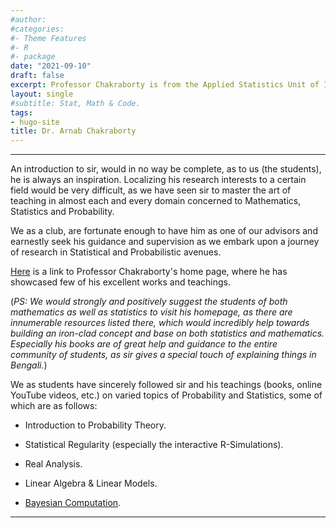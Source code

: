 ```yaml
---
#author:
#categories:
#- Theme Features
#- R
#- package
date: "2021-09-10"
draft: false
excerpt: Professor Chakraborty is from the Applied Statistics Unit of Indian Statistical Insitute (ISI), Kolkata, where he is considered as one of most eminent figures in the field of Probability, Statistics and Mathematics.  
layout: single
#subtitle: Stat, Math & Code.
tags:
- hugo-site
title: Dr. Arnab Chakraborty
---
```


---

An introduction to sir, would in no way be complete, as to us (the students), he is always an inspiration. Localizing his research interests to a certain field would be very difficult, as we have seen sir to master the art of teaching in almost each and every domain concerned to Mathematics, Statistics and Probability.

We as a club, are fortunate enough to have him as one of our advisors and earnestly seek his guidance and supervision as we embark upon a journey of research in Statistical and Probabilistic avenues.

[Here](https://www.isical.ac.in/~arnabc/) is a link to Professor Chakraborty's home page, where he has showcased few of his excellent works and teachings.

(*PS: We would strongly and positively suggest the students of both mathematics as well as statistics to visit his homepage, as there are innumerable resources listed there, which would incredibly help towards building an iron-clad concept and base on both statistics and mathematics. Especially his books are of great help and guidance to the entire community of students, as sir gives a special touch of explaining things in Bengali.*)

We as students have sincerely followed sir and his teachings (books, online YouTube videos, etc.) on varied topics of Probability and Statistics, some of which are as follows:

* Introduction to Probability Theory.

* Statistical Regularity (especially the interactive R-Simulations).

* Real Analysis.

* Linear Algebra & Linear Models.

* [Bayesian Computation](https://www.youtube.com/watch?v=HUARz1z_NKg&t=167s).

---

